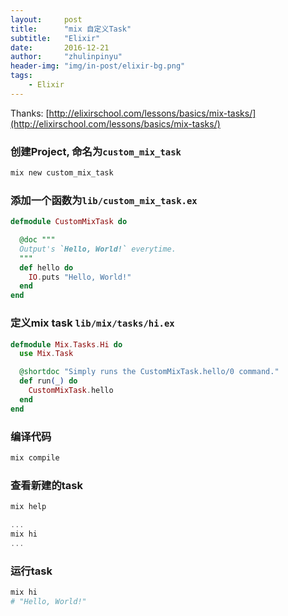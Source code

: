 ```yaml
---
layout:     post
title:      "mix 自定义Task"
subtitle:   "Elixir"
date:       2016-12-21
author:     "zhulinpinyu"
header-img: "img/in-post/elixir-bg.png"
tags:
    - Elixir
---
```


Thanks: [http://elixirschool.com/lessons/basics/mix-tasks/](http://elixirschool.com/lessons/basics/mix-tasks/)

### 创建Project, 命名为`custom_mix_task`

```elixir
mix new custom_mix_task
```

### 添加一个函数为`lib/custom_mix_task.ex`

```elixir
defmodule CustomMixTask do

  @doc """
  Output's `Hello, World!` everytime.
  """
  def hello do
    IO.puts "Hello, World!"
  end
end
```

### 定义mix task `lib/mix/tasks/hi.ex`

```elixir
defmodule Mix.Tasks.Hi do
  use Mix.Task

  @shortdoc "Simply runs the CustomMixTask.hello/0 command."
  def run(_) do
    CustomMixTask.hello
  end
end
```

### 编译代码

```elixir
mix compile
```

### 查看新建的task

```elixir
mix help

...
mix hi
...
```

### 运行task

```elixir
mix hi
# "Hello, World!"
```
